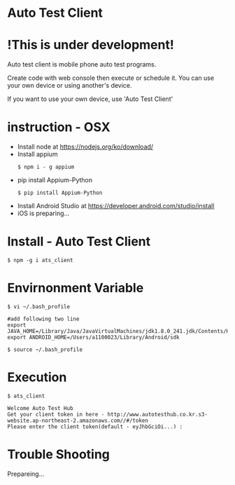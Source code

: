 # Auto Test Client
# !This is under development!
Auto test client is mobile phone auto test programs. 

Create code with web console then execute or schedule it.
You can use your own device or using another's device. 

If you want to use your own device, use 'Auto Test Client'

# instruction - OSX
* Install node  at https://nodejs.org/ko/download/
* Install appium 
    ```shell
    $ npm i - g appium
    ```
* pip install Appium-Python
    ```shell
    $ pip install Appium-Python
    ```   
* Install Android Studio at https://developer.android.com/studio/install
* iOS is preparing...

# Install - Auto Test Client
```shell
$ npm -g i ats_client
```

# Envirnonment Variable
```shell
$ vi ~/.bash_profile

#add following two line
export JAVA_HOME=/Library/Java/JavaVirtualMachines/jdk1.8.0_241.jdk/Contents/Home
export ANDROID_HOME=/Users/a1100023/Library/Android/sdk

$ source ~/.bash_profile
```

# Execution
```shell
$ ats_client

Welcome Auto Test Hub
Get your client token in here - http://www.autotesthub.co.kr.s3-website.ap-northeast-2.amazonaws.com//#/token
Please enter the client token(default - eyJhbGciOi...) :
```


# Trouble Shooting
Prepareing...


